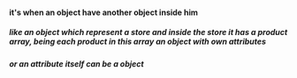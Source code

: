 #### it's when an object have another object inside him

##### like an object which represent a store and inside the store it has a product array, being each product in this array an object with own attributes

##### or an attribute itself can be a object
